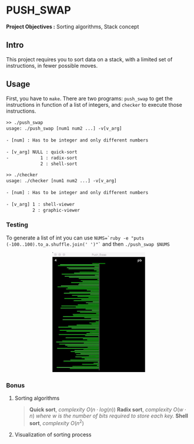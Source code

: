 # PUSH_SWAP

**Project Objectives :** Sorting algorithms, Stack concept

## Intro

This project requires you to sort data on a stack, with a limited set of instructions, in fewer possible moves.

## Usage

First, you have to  `make`. There are two programs: `push_swap` to get the instructions in function of a list of integers, and `checker` to execute those instructions.

```
>> ./push_swap
usage: ./push_swap [num1 num2 ...] -v[v_arg]

- [num] : Has to be integer and only different numbers

- [v_arg] NULL : quick-sort
-            1 : radix-sort
             2 : shell-sort
```
```
>> ./checker
usage: ./checker [num1 num2 ...] -v[v_arg]

- [num] : Has to be integer and only different numbers

- [v_arg] 1 : shell-viewer
          2 : graphic-viewer
``` 
### Testing
To generate a list of int you can use `` NUMS=`ruby -e "puts (-100..100).to_a.shuffle.join(' ')"` `` and then `./push_swap $NUMS`

<div style="text-align:center">
<img src="https://github.com/Talasta/My42Cursus/blob/master/5_push_swap/.resources/push_swap.gif" width="50%" alignment>
</div>

### Bonus
1.	Sorting algorithms
	> **Quick sort**, _complexity_ $O(n\cdot log(n))$
	> **Radix sort**, _complexity_ $O(w\cdot n)$ _where w is the number of bits required to store each key._
	> **Shell sort**, _complexity_ $O(n^2)$
2. Visualization of sorting process
